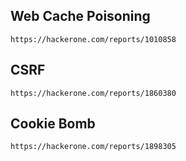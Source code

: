 ## Web Cache Poisoning

```
https://hackerone.com/reports/1010858
```

## CSRF

```
https://hackerone.com/reports/1860380
```

## Cookie Bomb

```
https://hackerone.com/reports/1898305
```
